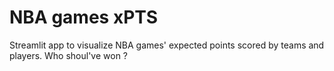 # NBA games xPTS
Streamlit app to visualize NBA games' expected points scored by teams and players.
Who shoul've won ?
